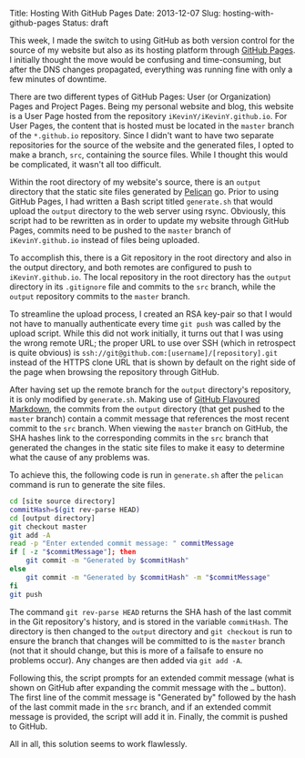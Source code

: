 Title: Hosting With GitHub Pages
Date: 2013-12-07
Slug: hosting-with-github-pages
Status: draft

This week, I made the switch to using GitHub as both version control for the source of my website but also as its hosting platform through [GitHub Pages](http://pages.github.com). I initially thought the move would be confusing and time-consuming, but after the DNS changes propagated, everything was running fine with only a few minutes of downtime.

There are two different types of GitHub Pages: User (or Organization) Pages and Project Pages. Being my personal website and blog, this website is a User Page hosted from the repository `iKevinY/iKevinY.github.io`. For User Pages, the content that is hosted must be located in the `master` branch of the `*.github.io` repository. Since I didn't want to have two separate repositories for the source of the website and the generated files, I opted to make a branch, `src`, containing the source files. While I thought this would be complicated, it wasn't all too difficult.

Within the root directory of my website's source, there is an `output` directory that the static site files generated by [Pelican](http://getpelican.com) go. Prior to using GitHub Pages, I had written a Bash script titled `generate.sh` that would upload the `output` directory to the web server using rsync. Obviously, this script had to be rewritten as in order to update my website through GitHub Pages, commits need to be pushed to the `master` branch of `iKevinY.github.io` instead of files being uploaded.

To accomplish this, there is a Git repository in the root directory and also in the output directory, and both remotes are configured to push to `iKevinY.github.io`. The local repository in the root directory has the `output` directory in its `.gitignore` file and commits to the `src` branch, while the `output` repository commits to the `master` branch.

To streamline the upload process, I created an RSA key-pair so that I would not have to manually authenticate every time `git push` was called by the upload script. While this did not work initially, it turns out that I was using the wrong remote URL; the proper URL to use over SSH (which in retrospect is quite obvious) is `ssh://git@github.com:[username]/[repository].git` instead of the HTTPS clone URL that is shown by default on the right side of the page when browsing the repository through GitHub.

After having set up the remote branch for the `output` directory's repository, it is only modified by `generate.sh`. Making use of [GitHub Flavoured Markdown](https://help.github.com/articles/github-flavored-markdown), the commits from the `output` directory (that get pushed to the `master` branch) contain a commit message that references the most recent commit to the `src` branch. When viewing the `master` branch on GitHub, the SHA hashes link to the corresponding commits in the `src` branch that generated the changes in the static site files to make it easy to determine what the cause of any problems was.

To achieve this, the following code is run in `generate.sh` after the `pelican` command is run to generate the site files.

```bash
cd [site source directory]
commitHash=$(git rev-parse HEAD)
cd [output directory]
git checkout master
git add -A
read -p "Enter extended commit message: " commitMessage
if [ -z "$commitMessage"]; then
	git commit -m "Generated by $commitHash"
else
	git commit -m "Generated by $commitHash" -m "$commitMessage"
fi
git push
```

The command `git rev-parse HEAD` returns the SHA hash of the last commit in the Git repository's history, and is stored in the variable `commitHash`. The directory is then changed to the `output` directory and `git checkout` is run to ensure the branch that changes will be committed to is the `master` branch (not that it should change, but this is more of a failsafe to ensure no problems occur). Any changes are then added via `git add -A`.

Following this, the script prompts for an extended commit message (what is shown on GitHub after expanding the commit message with the `…` button). The first line of the commit message is "Generated by" followed by the hash of the last commit made in the `src` branch, and if an extended commit message is provided, the script will add it in. Finally, the commit is pushed to GitHub.

All in all, this solution seems to work flawlessly.
